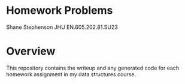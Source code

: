# Homework Problems
Shane Stephenson
JHU EN.605.202.81.SU23

# Overview
This repository contains the writeup and any generated code for each homework assignment in my data structures course.
